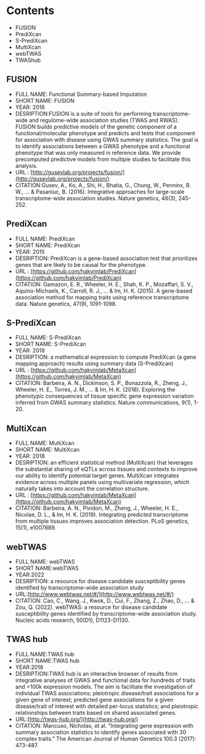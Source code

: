 # Contents
- FUSION
- PrediXcan
- S-PrediXcan
- MultiXcan
- webTWAS
- TWAShub

## FUSION
- FULL NAME: Functional Summary-based Imputation
- SHORT NAME: FUSION
- YEAR: 2016
- DESRIPTION:FUSION is a suite of tools for performing transcriptome-wide and regulome-wide association studies (TWAS and RWAS). FUSION builds predictive models of the genetic component of a functional/molecular phenotype and predicts and tests that component for association with disease using GWAS summary statistics. The goal is to identify associations between a GWAS phenotype and a functional phenotype that was only measured in reference data. We provide precomputed predictive models from multiple studies to facilitate this analysis.
- URL : [http://gusevlab.org/projects/fusion/](http://gusevlab.org/projects/fusion/)
- CITATION:Gusev, A., Ko, A., Shi, H., Bhatia, G., Chung, W., Penninx, B. W., ... & Pasaniuc, B. (2016). Integrative approaches for large-scale transcriptome-wide association studies. Nature genetics, 48(3), 245-252.

## PrediXcan
- FULL NAME:  PrediXcan
- SHORT NAME:  PrediXcan
- YEAR: 2015
- DESRIPTION: PrediXcan is a gene-based association test that prioritizes genes that are likely to be causal for the phenotype.
- URL : [https://github.com/hakyimlab/PrediXcan](https://github.com/hakyimlab/PrediXcan)
- CITATION: Gamazon, E. R., Wheeler, H. E., Shah, K. P., Mozaffari, S. V., Aquino-Michaels, K., Carroll, R. J., ... & Im, H. K. (2015). A gene-based association method for mapping traits using reference transcriptome data. Nature genetics, 47(9), 1091-1098.

## S-PrediXcan
- FULL NAME: S-PrediXcan
- SHORT NAME:  S-PrediXcan
- YEAR: 2018
- DESRIPTION:  a mathematical expression to compute PrediXcan (a gene mapping approach) results using summary data (S-PrediXcan) 
- URL : [https://github.com/hakyimlab/MetaXcan](https://github.com/hakyimlab/MetaXcan)
- CITATION: Barbeira, A. N., Dickinson, S. P., Bonazzola, R., Zheng, J., Wheeler, H. E., Torres, J. M., ... & Im, H. K. (2018). Exploring the phenotypic consequences of tissue specific gene expression variation inferred from GWAS summary statistics. Nature communications, 9(1), 1-20.

## MultiXcan
- FULL NAME: MultiXcan
- SHORT NAME:  MultiXcan
- YEAR: 2018
- DESRIPTION: an efficient statistical method (MultiXcan) that leverages the substantial sharing of eQTLs across tissues and contexts to improve our ability to identify potential target genes. MultiXcan integrates evidence across multiple panels using multivariate regression, which naturally takes into account the correlation structure.
- URL :  [https://github.com/hakyimlab/MetaXcan](https://github.com/hakyimlab/MetaXcan)
- CITATION: Barbeira, A. N., Pividori, M., Zheng, J., Wheeler, H. E., Nicolae, D. L., & Im, H. K. (2019). Integrating predicted transcriptome from multiple tissues improves association detection. PLoS genetics, 15(1), e1007889.

## webTWAS
- FULL NAME: webTWAS
- SHORT NAME:webTWAS
- YEAR:2022
- DESRIPTION: a resource for disease candidate susceptibility genes identified by transcriptome-wide association study
- URL:[http://www.webtwas.net/#/](http://www.webtwas.net/#/)
- CITATION: Cao, C., Wang, J., Kwok, D., Cui, F., Zhang, Z., Zhao, D., ... & Zou, Q. (2022). webTWAS: a resource for disease candidate susceptibility genes identified by transcriptome-wide association study. Nucleic acids research, 50(D1), D1123-D1130.

## TWAS hub
- FULL NAME:TWAS hub
- SHORT NAME:TWAS hub
- YEAR:2018
- DESRIPTION:TWAS hub is an interactive browser of results from integrative analyses of GWAS and functional data for hundreds of traits and >100k expression models. The aim is facilitate the investigation of individual TWAS associations; pleiotropic disease/trait associations for a given gene of interest; predicted gene associations for a given disease/trait of interest with detailed per-locus statistics; and pleiotropic relationships between traits based on shared associated genes.
- URL:[http://twas-hub.org/](http://twas-hub.org/)
- CITATION: Mancuso, Nicholas, et al. "Integrating gene expression with summary association statistics to identify genes associated with 30 complex traits." The American Journal of Human Genetics 100.3 (2017): 473-487.
